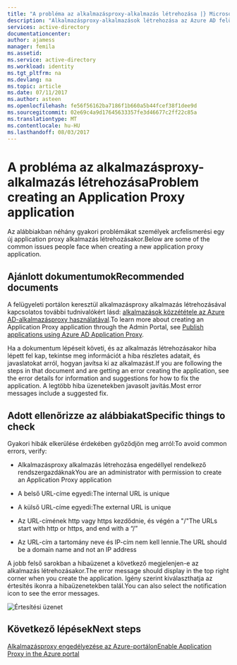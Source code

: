 ```yaml
---
title: "A probléma az alkalmazásproxy-alkalmazás létrehozása |} Microsoft Docs"
description: "Alkalmazásproxy-alkalmazások létrehozása az Azure AD felügyeleti portál kapcsolatos problémák elhárítása"
services: active-directory
documentationcenter: 
author: ajamess
manager: femila
ms.assetid: 
ms.service: active-directory
ms.workload: identity
ms.tgt_pltfrm: na
ms.devlang: na
ms.topic: article
ms.date: 07/11/2017
ms.author: asteen
ms.openlocfilehash: fe56f56162ba7186f1b660a5b44fcef38f1dee9d
ms.sourcegitcommit: 02e69c4a9d17645633357fe3d46677c2ff22c85a
ms.translationtype: MT
ms.contentlocale: hu-HU
ms.lasthandoff: 08/03/2017
---
```

# <a name="problem-creating-an-application-proxy-application"></a><span data-ttu-id="23fb4-103">A probléma az alkalmazásproxy-alkalmazás létrehozása</span><span class="sxs-lookup"><span data-stu-id="23fb4-103">Problem creating an Application Proxy application</span></span> 

<span data-ttu-id="23fb4-104">Az alábbiakban néhány gyakori problémákat személyek arcfelismerési egy új application proxy alkalmazás létrehozásakor.</span><span class="sxs-lookup"><span data-stu-id="23fb4-104">Below are some of the common issues people face when creating a new application proxy application.</span></span>

## <a name="recommended-documents"></a><span data-ttu-id="23fb4-105">Ajánlott dokumentumok</span><span class="sxs-lookup"><span data-stu-id="23fb4-105">Recommended documents</span></span> 

<span data-ttu-id="23fb4-106">A felügyeleti portálon keresztül alkalmazásproxy alkalmazás létrehozásával kapcsolatos további tudnivalókért lásd: [alkalmazások közzététele az Azure AD-alkalmazásproxy használatával](https://docs.microsoft.com/azure/active-directory/application-proxy-publish-azure-portal).</span><span class="sxs-lookup"><span data-stu-id="23fb4-106">To learn more about creating an Application Proxy application through the Admin Portal, see [Publish applications using Azure AD Application Proxy](https://docs.microsoft.com/azure/active-directory/application-proxy-publish-azure-portal).</span></span>

<span data-ttu-id="23fb4-107">Ha a dokumentum lépéseit követi, és az alkalmazás létrehozásakor hiba lépett fel kap, tekintse meg információt a hiba részletes adatait, és javaslatokat arról, hogyan javítsa ki az alkalmazást.</span><span class="sxs-lookup"><span data-stu-id="23fb4-107">If you are following the steps in that document and are getting an error creating the application, see the error details for information and suggestions for how to fix the application.</span></span> <span data-ttu-id="23fb4-108">A legtöbb hiba üzenetekben javasolt javítás.</span><span class="sxs-lookup"><span data-stu-id="23fb4-108">Most error messages include a suggested fix.</span></span> 

## <a name="specific-things-to-check"></a><span data-ttu-id="23fb4-109">Adott ellenőrizze az alábbiakat</span><span class="sxs-lookup"><span data-stu-id="23fb4-109">Specific things to check</span></span>

<span data-ttu-id="23fb4-110">Gyakori hibák elkerülése érdekében győződjön meg arról:</span><span class="sxs-lookup"><span data-stu-id="23fb4-110">To avoid common errors, verify:</span></span>

-   <span data-ttu-id="23fb4-111">Alkalmazásproxy alkalmazás létrehozása engedéllyel rendelkező rendszergazdáknak</span><span class="sxs-lookup"><span data-stu-id="23fb4-111">You are an administrator with permission to create an Application Proxy application</span></span>

-   <span data-ttu-id="23fb4-112">A belső URL-címe egyedi:</span><span class="sxs-lookup"><span data-stu-id="23fb4-112">The internal URL is unique</span></span>

-   <span data-ttu-id="23fb4-113">A külső URL-címe egyedi:</span><span class="sxs-lookup"><span data-stu-id="23fb4-113">The external URL is unique</span></span>

-   <span data-ttu-id="23fb4-114">Az URL-címének http vagy https kezdődnie, és végén a "/"</span><span class="sxs-lookup"><span data-stu-id="23fb4-114">The URLs start with http or https, and end with a “/”</span></span>

-   <span data-ttu-id="23fb4-115">Az URL-cím a tartomány neve és IP-cím nem kell lennie.</span><span class="sxs-lookup"><span data-stu-id="23fb4-115">The URL should be a domain name and not an IP address</span></span>

<span data-ttu-id="23fb4-116">A jobb felső sarokban a hibaüzenet a következő megjelenjen-e az alkalmazás létrehozásakor.</span><span class="sxs-lookup"><span data-stu-id="23fb4-116">The error message should display in the top right corner when you create the application.</span></span> <span data-ttu-id="23fb4-117">Igény szerint kiválaszthatja az értesítés ikonra a hibaüzenetekben talál.</span><span class="sxs-lookup"><span data-stu-id="23fb4-117">You can also select the notification icon to see the error messages.</span></span>

   ![Értesítési üzenet](./media/application-proxy-config-problem/error-message.png)

## <a name="next-steps"></a><span data-ttu-id="23fb4-119">Következő lépések</span><span class="sxs-lookup"><span data-stu-id="23fb4-119">Next steps</span></span>
[<span data-ttu-id="23fb4-120">Alkalmazásproxy engedélyezése az Azure-portálon</span><span class="sxs-lookup"><span data-stu-id="23fb4-120">Enable Application Proxy in the Azure portal</span></span>](active-directory-application-proxy-enable.md)
